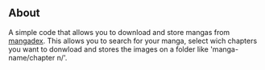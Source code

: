 ## About

A simple code that allows you to download and store mangas from [mangadex](http://mangadex.link/). This allows you to search for your manga, select wich chapters you want to donwload and stores the images on a folder like 'manga-name/chapter n/'.
